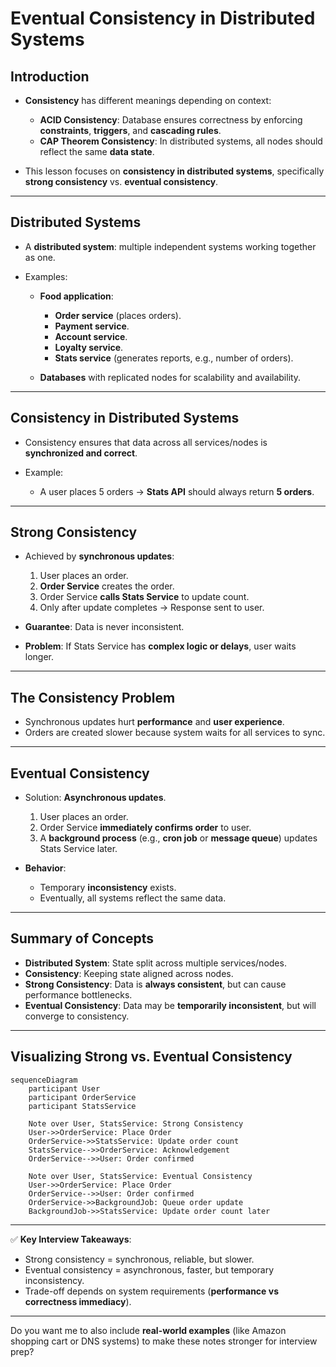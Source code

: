 # Eventual Consistency in Distributed Systems

## Introduction

* **Consistency** has different meanings depending on context:

    * **ACID Consistency**: Database ensures correctness by enforcing **constraints**, **triggers**, and **cascading
      rules**.
    * **CAP Theorem Consistency**: In distributed systems, all nodes should reflect the same **data state**.
* This lesson focuses on **consistency in distributed systems**, specifically **strong consistency** vs. **eventual
  consistency**.

---

## Distributed Systems

* A **distributed system**: multiple independent systems working together as one.
* Examples:

    * **Food application**:

        * **Order service** (places orders).
        * **Payment service**.
        * **Account service**.
        * **Loyalty service**.
        * **Stats service** (generates reports, e.g., number of orders).
    * **Databases** with replicated nodes for scalability and availability.

---

## Consistency in Distributed Systems

* Consistency ensures that data across all services/nodes is **synchronized and correct**.
* Example:

    * A user places 5 orders → **Stats API** should always return **5 orders**.

---

## Strong Consistency

* Achieved by **synchronous updates**:

    1. User places an order.
    2. **Order Service** creates the order.
    3. Order Service **calls Stats Service** to update count.
    4. Only after update completes → Response sent to user.
* **Guarantee**: Data is never inconsistent.
* **Problem**: If Stats Service has **complex logic or delays**, user waits longer.

---

## The Consistency Problem

* Synchronous updates hurt **performance** and **user experience**.
* Orders are created slower because system waits for all services to sync.

---

## Eventual Consistency

* Solution: **Asynchronous updates**.

    1. User places an order.
    2. Order Service **immediately confirms order** to user.
    3. A **background process** (e.g., **cron job** or **message queue**) updates Stats Service later.
* **Behavior**:

    * Temporary **inconsistency** exists.
    * Eventually, all systems reflect the same data.

---

## Summary of Concepts

* **Distributed System**: State split across multiple services/nodes.
* **Consistency**: Keeping state aligned across nodes.
* **Strong Consistency**: Data is **always consistent**, but can cause performance bottlenecks.
* **Eventual Consistency**: Data may be **temporarily inconsistent**, but will converge to consistency.

---

## Visualizing Strong vs. Eventual Consistency

```mermaid
sequenceDiagram
    participant User
    participant OrderService
    participant StatsService

    Note over User, StatsService: Strong Consistency
    User->>OrderService: Place Order
    OrderService->>StatsService: Update order count
    StatsService-->>OrderService: Acknowledgement
    OrderService-->>User: Order confirmed

    Note over User, StatsService: Eventual Consistency
    User->>OrderService: Place Order
    OrderService-->>User: Order confirmed
    OrderService->>BackgroundJob: Queue order update
    BackgroundJob->>StatsService: Update order count later
```

---

✅ **Key Interview Takeaways**:

* Strong consistency = synchronous, reliable, but slower.
* Eventual consistency = asynchronous, faster, but temporary inconsistency.
* Trade-off depends on system requirements (**performance vs correctness immediacy**).

---

Do you want me to also include **real-world examples** (like Amazon shopping cart or DNS systems) to make these notes
stronger for interview prep?
